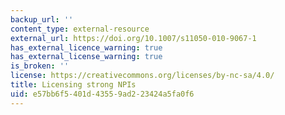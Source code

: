 ```yaml
---
backup_url: ''
content_type: external-resource
external_url: https://doi.org/10.1007/s11050-010-9067-1
has_external_licence_warning: true
has_external_license_warning: true
is_broken: ''
license: https://creativecommons.org/licenses/by-nc-sa/4.0/
title: Licensing strong NPIs
uid: e57bb6f5-401d-4355-9ad2-23424a5fa0f6
---
```

